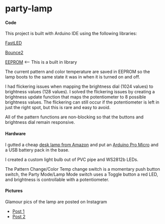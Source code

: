 # party-lamp

#### Code

This project is built with Arduino IDE using the following libraries:

[FastLED](http://fastled.io/)

[Bounce2](https://github.com/thomasfredericks/Bounce2)

[EEPROM](https://www.arduino.cc/en/Reference/EEPROM) <-- This is a built in library

The current pattern and color temperature are saved in EEPROM so the lamp boots to the same state it was in when it is turned on and off.

I had flickering issues when mapping the brightness dial (1024 values) to brightness values (128 values). I solved the flickering issues by creating a brightness update function that maps the potentiometer to 8 possible brightness values. The flickering can still occur if the potentiometer is left in just the right spot, but this is rare and easy to avoid.

All of the pattern functions are non-blocking so that the buttons and brightness dial remain responsive.

#### Hardware

I gutted a cheap [desk lamp from Amazon](https://www.amazon.com/gp/product/B00G7QRLYE) and put an [Arduino Pro Micro](https://www.sparkfun.com/products/12640) and a USB battery pack in the base. 

I created a custom light bulb out of PVC pipe and WS2812b LEDs.

The Pattern Change/Color Temp change switch is a momentary push button switch, the Party Mode/Lamp Mode switch uses a Toggle button a red LED, and brightness is controllable with a potentiometer.

#### Pictures

Glamour pics of the lamp are posted on Instagram

* [Post 1](https://www.instagram.com/p/BhGXK7il3cw/) 
* [Post 2](https://www.instagram.com/p/BhGYIO0FZAk/)
